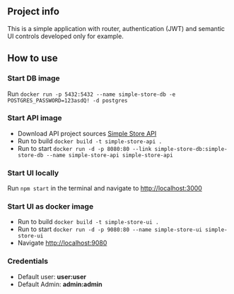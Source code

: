 ## Project info

This is a simple application with router, authentication (JWT) and semantic UI controls developed only for example.

## How to use

### Start DB image
Run `docker run -p 5432:5432 --name simple-store-db -e POSTGRES_PASSWORD=123asdQ! -d postgres`

### Start API image
- Download API project sources [Simple Store API](https://github.com/tim-bondar/simple-store-api-csharp)
- Run to build `docker build -t simple-store-api .`
- Run to start `docker run -d -p 8080:80 --link simple-store-db:simple-store-db --name simple-store-api simple-store-api`

### Start UI locally
Run `npm start` in the terminal and navigate to [http://localhost:3000](http://localhost:3000)

### Start UI as docker image
- Run to build `docker build -t simple-store-ui .`
- Run to start `docker run -d -p 9080:80 --name simple-store-ui simple-store-ui`
- Navigate [http://localhost:9080](http://localhost:9080)

### Credentials
- Default user: **user:user**
- Default Admin: **admin:admin**

